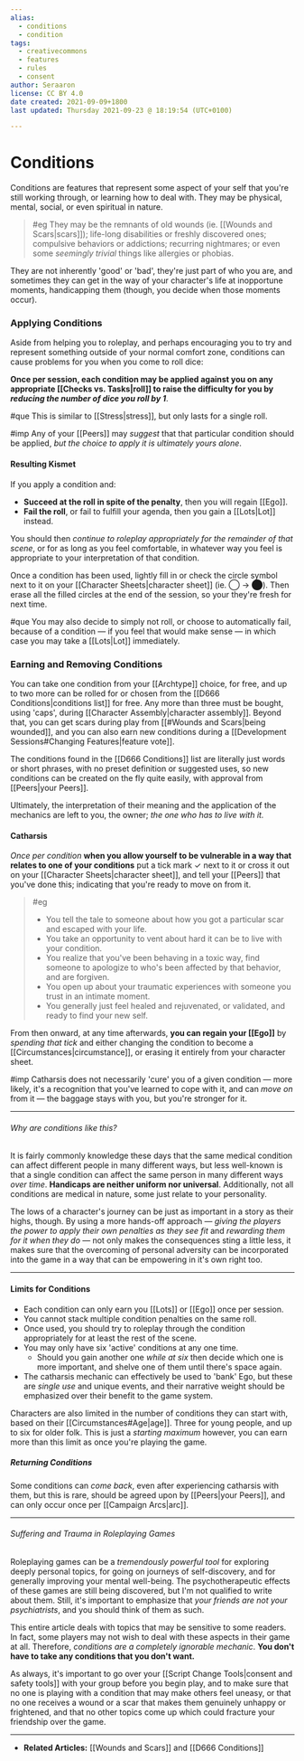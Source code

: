 ```yaml
---
alias:
  - conditions
  - condition
tags:
  - creativecommons
  - features
  - rules
  - consent
author: Seraaron
license: CC BY 4.0
date created: 2021-09-09+1800
last updated: Thursday 2021-09-23 @ 18:19:54 (UTC+0100)

---
```


# Conditions

Conditions are features that represent some aspect of your self that you're still working through, or learning how to deal with. They may be physical, mental, social, or even spiritual in nature.

> #eg
> They may be the remnants of old wounds (ie. [[Wounds and Scars|scars]]); life-long disabilities or freshly discovered ones; compulsive behaviors or addictions; recurring nightmares; or even some _seemingly trivial_ things like allergies or phobias.

They are not inherently 'good' or 'bad', they're just part of who you are, and sometimes they can get in the way of your character's life at inopportune moments, handicapping them (though, you decide when those moments occur).

### Applying Conditions

Aside from helping you to roleplay, and perhaps encouraging you to try and represent something outside of your normal comfort zone, conditions can cause problems for you when you come to roll dice:

**Once per session, each condition may be applied against you on any appropriate [[Checks vs. Tasks|roll]] to raise the difficulty for you by *reducing the number of dice you roll by 1***.

#que This is similar to [[Stress|stress]], but only lasts for a single roll.

#imp Any of your [[Peers]] may _suggest_ that that particular condition should be applied, _but the choice to apply it is ultimately yours alone_.

#### Resulting Kismet
If you apply a condition and:
- **Succeed at the roll in spite of the penalty**, then you will regain [[Ego]].
- **Fail the roll**, or fail to fulfill your agenda, then you gain a [[Lots|Lot]] instead.

You should then _continue to roleplay appropriately for the remainder of that scene_, or for as long as you feel comfortable, in whatever way you feel is appropriate to your interpretation of that condition.

Once a condition has been used, lightly fill in or check the circle symbol next to it on your [[Character Sheets|character sheet]] (ie. ◯ → ⬤). Then erase all the filled circles at the end of the session, so your they're fresh for next time.

#que You may also decide to simply not roll, or choose to automatically fail, because of a condition  — if you feel that would make sense — in which case you may take a [[Lots|Lot]] immediately.

### Earning and Removing Conditions

You can take one condition from your [[Archtype]] choice, for free, and up to two more can be rolled for or chosen from the [[D666 Conditions|conditions list]] for free. Any more than three must be bought, using 'caps', during [[Character Assembly|character assembly]]. Beyond that, you can get scars during play from [[#Wounds and Scars|being wounded]], and you can also earn new conditions during a [[Development Sessions#Changing Features|feature vote]].

The conditions found in the [[D666 Conditions]] list are literally just words or short phrases, with no preset definition or suggested uses, so new conditions can be created on the fly quite easily, with approval from [[Peers|your Peers]].

Ultimately, the interpretation of their meaning and the application of the mechanics are left to you, the owner; _the one who has to live with it._

#### Catharsis

_Once per condition_ **when you allow yourself to be vulnerable in a way that relates to one of your conditions** put a tick mark ✓ next to it or cross it out on your [[Character Sheets|character sheet]], and tell your [[Peers]] that you've done this; indicating that you're ready to move on from it.

> #eg 
> - You tell the tale to someone about how you got a particular scar and escaped with your life.
> - You take an opportunity to vent about hard it can be to live with your condition.
> - You realize that you've been behaving in a toxic way, find someone to apologize to who's been affected by that behavior, and are forgiven.
> - You open up about your traumatic experiences with someone you trust in an intimate moment.
> - You generally just feel healed and rejuvenated, or validated, and ready to find your new self.

From then onward, at any time afterwards, **you can regain your [[Ego]]** by _spending that tick_ and either changing the condition to become a [[Circumstances|circumstance]], or erasing it entirely from your character sheet.

#imp Catharsis does not necessarily 'cure' you of a given condition — more likely, it's a recognition that you've learned to cope with it, and can _move on_ from it — the baggage stays with you, but you're stronger for it.


---

###### Why are conditions like this?

It is fairly commonly knowledge these days that the same medical condition can affect different people in many different ways, but less well-known is that a single condition can affect the same person in many different ways _over time_. **Handicaps are neither uniform nor universal**. Additionally, not all conditions are medical in nature, some just relate to your personality.

The lows of a character's journey can be just as important in a story as their highs, though. By using a more hands-off approach — _giving the players the power to apply their own penalties as they see fit_ and _rewarding them for it when they do_ — not only makes the consequences sting a little less, it makes sure that the overcoming of personal adversity can be incorporated into the game in a way that can be empowering in it's own right too.

---

#### Limits for Conditions

-   Each condition can only earn you [[Lots]] or [[Ego]] once per session.
-   You cannot stack multiple condition penalties on the same roll.
-   Once used, you should try to roleplay through the condition appropriately for at least the rest of the scene.
-   You may only have six 'active' conditions at any one time.
	-   Should you gain another one _while at six_ then decide which one is more important, and shelve one of them until there's space again.
-   The catharsis mechanic can effectively be used to 'bank' Ego, but these are _single use_ and unique events, and their narrative weight should be emphasized over their benefit to the game system.

Characters are also limited in the number of conditions they can start with, based on their [[Circumstances#Age|age]]. Three for young people, and up to six for older folk. This is just a *starting maximum* however, you can earn more than this limit as once you're playing the game.

##### Returning Conditions

Some conditions can *come back*, even after experiencing catharsis with them, but this is rare, should be agreed upon by [[Peers|your Peers]], and can only occur once per [[Campaign Arcs|arc]].

---

###### Suffering and Trauma in Roleplaying Games

Roleplaying games can be a _tremendously powerful tool_ for exploring deeply personal topics, for going on journeys of self-discovery, and for generally improving your mental well-being. The psychotherapeutic effects of these games are still being discovered, but I'm not qualified to write about them. Still, it's important to emphasize that _your friends are not your psychiatrists_, and you should think of them as such.

This entire article deals with topics that may be sensitive to some readers. In fact, some players may not wish to deal with these aspects in their game at all. Therefore, _conditions are a completely ignorable mechanic_. **You don't have to take any conditions that you don't want.**

As always, it's important to go over your [[Script Change Tools|consent and safety tools]] with your group before you begin play, and to make sure that no one is playing with a condition that may make others feel uneasy, or that no one receives a wound or a scar that makes them genuinely unhappy or frightened, and that no other topics come up which could fracture your friendship over the game.

---

- **Related Articles:** [[Wounds and Scars]] and [[D666 Conditions]]